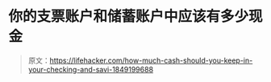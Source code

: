 # 你的支票账户和储蓄账户中应该有多少现金

> 原文：<https://lifehacker.com/how-much-cash-should-you-keep-in-your-checking-and-savi-1849199688>